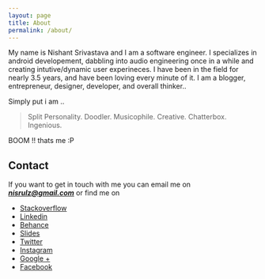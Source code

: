 ```yaml
---
layout: page
title: About
permalink: /about/
---
```


<amp-img width="600" height="450" layout="responsive" src="{{ site.baseurl }}{{site.about_image}}"></amp-img>

My name is Nishant Srivastava and I am a software engineer. I specializes in android developement, dabbling into audio engineering once in a while and creating intutive/dynamic user experineces. I have been in the field for nearly 3.5 years, and have been loving every minute of it. I am a blogger, entrepreneur, designer, developer, and overall thinker..

Simply put i am ..

>Split Personality. Doodler. Musicophile. Creative. Chatterbox. Ingenious.

BOOM !! thats me :P

## Contact

If you want to get in touch with me you can email me on ***nisrulz@gmail.com*** or find me on 

<ul class="list-inline">
  <li><a class="btn btn-warning btn-xs" href="http://stackoverflow.com/users/2745762/radix" target="_blank">Stackoverflow</a></li>
  <li><a class="btn btn-linkedin btn-xs" href="https://in.linkedin.com/in/nisrulz" target="_blank">Linkedin</a></li>
  <li><a class="btn btn-behance btn-xs"  href="https://www.behance.net/nisrulz" target="_blank">Behance</a></li>
  <li><a class="btn btn-slide btn-xs"  href="https://slides.com/nisrulz" target="_blank">Slides</a></li>
  <li><a class="btn btn-info btn-xs"  href="https://twitter.com/nisrulz" target="_blank">Twitter</li>
  <li><a class="btn btn-warning btn-xs"  href="https://instagram.com/nisrulz/" target="_blank">Instagram</a></li>
  <li><a class="btn btn-danger btn-xs"  href="https://plus.google.com/+NishantSrivastava26" target="_blank">Google +</a></li>
  <li><a class="btn btn-primary btn-xs"  href="https://www.facebook.com/NishantRulez" target="_blank">Facebook</a></li>
</ul>